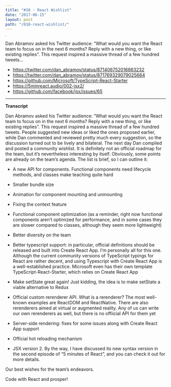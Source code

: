 ```yaml
---
title: "#10 - React Wishlist"
date: "2017-06-15"
layout: post
path: "/010-react-wishlist/"
---
```


<iframe width="6" height="1" scrolling="no" frameborder="no" src="https://w.soundcloud.com/player/?url=https%3A//api.soundcloud.com/tracks/328216510&amp;color=ff5500&amp;auto_play=false&amp;hide_related=false&amp;show_comments=true&amp;show_user=true&amp;show_reposts=false"></iframe>

Dan Abramov asked his Twitter audience: “What would you want the React team to focus on in the next 6 months? Reply with a new thing, or Iike existing replies”. This request inspired a massive thread of a few hundred tweets...

- https://twitter.com/dan_abramov/status/871406752016863232
- https://twitter.com/dan_abramov/status/871769329079025664
- https://github.com/Microsoft/TypeScript-React-Starter
- https://5minreact.audio/002-jsx2/
- https://github.com/facebook/jsx/issues/65


---
**Transcript**

Dan Abramov asked his Twitter audience: “What would you want the React team to focus on in the next 6 months? Reply with a new thing, or Iike existing replies”. This request inspired a massive thread of a few hundred tweets. People suggested new ideas or liked the ones proposed earlier, while Dan commented and reviewed pretty much every suggestion, so the discussion turned out to be lively and bilateral. The next day Dan compiled and posted a community wishlist. It is definitely not an official roadmap for the team, but it’s nevertheless interesting by itself. Obviously, some points are already on the team’s agenda. The list is brief, so I can outline it:
 
- A new API for components. Functional components need lifecycle methods, and classes make teaching quite hard

- Smaller bundle size

- Animation for component mounting and unmounting

- Fixing the context feature

- Functional component optimization (as a reminder, right now functional components aren’t optimized for performance, and in some cases they are slower compared to classes, although they seem more lightweight)

- Better diversity on the team

- Better typescript support: in particular, official definitions should be released and built into Create React App. I’m personally all for this one. Although the current community versions of TypeScript typings for React are rather decent, and using Typescript with Create React App is a well-established practice. Microsoft even has their own template TypeScript-React-Starter, which relies on Create React App

- Make setState great again! Just kidding, the idea is to make setState a viable alternative to Redux

- Official custom rerenderer API. What is a rerenderer? The most well-known examples are ReactDOM and ReactNative. There are also rerenderers aimed at virtual or augmented reality. Any of us can write our own rerenderers as well, but there is no offiicial API for them yet

- Server-side rendering: fixes for some issues along with Create React App support

- Official hot reloading mechanism

- JSX version 2. By the way, I have discussed its new syntax version in the second episode of “5 minutes of React”, and you can check it out for more details. 

Our best wishes for the team’s endeavors.

Code with React and prosper!
